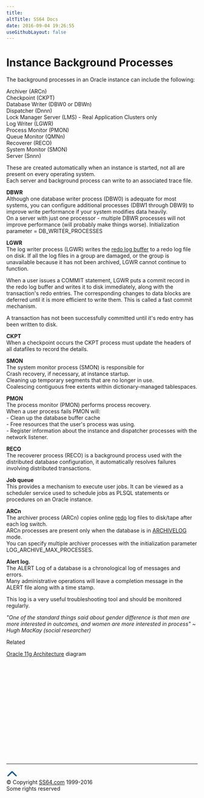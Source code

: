 ```yaml
---
title:
altTitle: SS64 Docs
date: 2016-09-04 19:26:55
useGithubLayout: false
---
```

<!-- #BeginLibraryItem "/Library/head_orasyntax.lbi" --><!-- #EndLibraryItem --><h1>Instance Background Processes</h1>
<p>The background processes in an Oracle instance can include the following:</p>
<p>Archiver (ARCn)<br>
Checkpoint (CKPT)<br>
Database Writer (DBW0 or DBWn)<br>
Dispatcher (Dnnn)<br>
Lock Manager Server (LMS) - Real Application Clusters only<br>
Log Writer (LGWR)<br>
Process Monitor (PMON)<br>
Queue Monitor (QMNn)<br>
Recoverer (RECO)<br>
System Monitor (SMON)<br>
Server (Snnn)</p>
<p>These are created automatically when an instance is started, not all are present on every operating system.<br>
Each server and background process can write to an associated trace file.</p>
<p><b>DBWR</b><br>
Although one database writer process (DBW0) is adequate for most systems, you can configure additional processes (DBW1 through DBW9) to improve write performance
if your system modifies data heavily. <br>
On a server with just one processor - multiple DBWR processes will not improve performance (will probably make things worse). Initialization parameter = DB_WRITER_PROCESSES</p>
<p><b>LGWR</b><br>
The log writer process (LGWR) writes the <a href="syntax-redo.html">redo log buffer</a> to a redo log file
on disk. If all the log files in a group are damaged, or the group is unavailable because it has not been archived, LGWR cannot continue to function.</p>
<p>When a user issues a COMMIT statement, LGWR puts a commit record in the redo log buffer and writes it to disk immediately, along with the transaction's
redo entries. The corresponding changes to data blocks are deferred until it is more efficient to write them. This is called a fast commit mechanism.</p>
<p>A transaction has not been successfully committed until it's redo entry has been written to disk.</p>
<p><b>CKPT</b><br>
When a checkpoint occurs the CKPT process must update the headers of all datafiles to record the details.</p>
<p><b>SMON</b><br>
The system monitor process (SMON) is responsible for <br>
Crash recovery, if necessary, at instance startup. <br>
Cleaning up temporary segments that are no longer in use.<br>
Coalescing contiguous free extents within dictionary-managed tablespaces.</p>
<p><b>PMON</b><br>
The process monitor (PMON) performs process recovery.<br>
When a user process fails PMON will:<br>
- Clean up the database buffer cache <br>
- Free resources
that the user's process was using.<br>
- Register information about the instance and dispatcher processes with the network listener.</p>
<p><b>RECO</b><br>
The recoverer process (RECO) is a background process used with the distributed database configuration, it automatically resolves failures involving distributed transactions.</p>
<p><b>Job queue </b><br>
This provides a mechanism to execute user jobs. It can be viewed as a scheduler service used to schedule jobs as PLSQL statements or procedures on an Oracle instance.</p>
<p><b>ARCn</b><br>
The archiver process (ARCn) copies online <a href="syntax-redo.html">redo</a> log files to disk/tape after each log switch. <br>
ARCn processes are present only when the database is in <a href="clause_archive.html">ARCHIVELOG</a> mode.<br>
You can specify multiple archiver processes with the initialization parameter <br>
LOG_ARCHIVE_MAX_PROCESSES.</p>
<p><b>Alert log. </b><br>
The ALERT Log of a database is a chronological log of messages and errors.<br>
Many  administrative operations will leave a completion message in the ALERT file  along with a time stamp.</p>
<p>This log is a very useful troubleshooting tool and should be monitored regularly.</p>
<p class="quote"><i>"One of the standard things said about gender  difference is that men are more interested in outcomes, and women are more interested in process" ~ Hugh MacKay (social researcher)</i></p>
<p>Related</p>
<p><a href="syntax-architecture.html">Oracle 11g Architecture</a> diagram</p><!-- #BeginLibraryItem "/Library/foot_ora.lbi" --><p>
<!-- oracle-footer -->
<ins class="adsbygoogle" style="display:inline-block;width:300px;height:250px" data-ad-client="ca-pub-6140977852749469" data-ad-slot="4275490898"></ins>
<script>
(adsbygoogle = window.adsbygoogle || []).push({});
</script></p>
<hr>
<div id="bl" class="footer"><a href="syntax-instance.html#"><img src="../images/top.png" width="30" height="22" alt="Back to the Top"></a></div>
<div id="br" class="footer, tagline">© Copyright <a href="http://ss64.com/">SS64.com</a> 1999-2016<br>
Some rights reserved</div><!-- #EndLibraryItem -->

